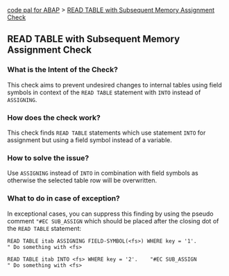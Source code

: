 [code pal for ABAP](../../README.md) > [READ TABLE with Subsequent Memory Assignment Check](sub-assign-read-table.md)

## READ TABLE with Subsequent Memory Assignment Check

### What is the Intent of the Check?

This check aims to prevent undesired changes to internal tables using field symbols in context of the `READ TABLE` statement with `INTO` instead of `ASSIGNING`.

### How does the check work?

This check finds `READ TABLE` statements which use statement `INTO` for assignment but using a field symbol instead of a variable.

### How to solve the issue?

Use `ASSIGNING` instead of `INTO` in combination with field symbols as otherwise the selected table row will be overwritten.

### What to do in case of exception?

In exceptional cases, you can suppress this finding by using the pseudo comment `"#EC SUB_ASSIGN` which should be placed after the closing dot of the `READ TABLE` statement:

```abap
READ TABLE itab ASSIGNING FIELD-SYMBOL(<fs>) WHERE key = '1'.
" Do something with <fs>

READ TABLE itab INTO <fs> WHERE key = '2'.    "#EC SUB_ASSIGN
" Do something with <fs>
```
